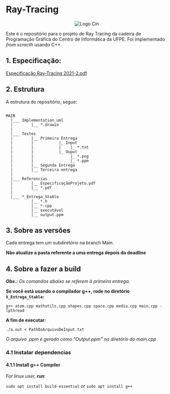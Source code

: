 # Ray-Tracing

<div style="text-align:center">
    <image src =https://user-images.githubusercontent.com/61971951/158565382-e7eb1348-0f76-4bc3-a0c5-2f0f4d10394d.png alt="Logo Cin">
</div>


Este é o repositório para o projeto de Ray Tracing da cadeira de Programação Gráfica do Centro de Informática da UFPE. 
Foi implementado _from scracth_ usando C++.

    

 ## 1. Especificação:
   [Especificação Ray-Tracing 2021-2.pdf](https://github.com/addaesg/Ray-Tracing/files/8260225/Especificacao.Ray-Tracing.2021-2.pdf)
   

    
## 2. Estrutura
A estrutura do repositório, segue:
    
```   
    
MAIN
  |___ Implementation_uml
  |        |__ *.drawio
  |
  |___ Testes
  |        |__ Primeira Entrega
  |        |           |_ Input
  |        |           |    |_ *.txt
  |        |           |_ Ouput
  |        |                |_ *.png
  |        |                |_ *.ppm
  |        |__ Segunda Entrega
  |        |__ Terceira entrega
  |
  |___ Referencias
  |        |__ EspecificaçãoProjeto.pdf
  |        |__ *.pdf
  |
  |___ *_Entrega_Stable
           |__ *.h
           |__ *.cpp
           |__ executável
           |__ output.ppm

```

    
    
    
## 3. Sobre as versões
Cada entrega tem um subdiretório na branch Main.
    
**Não atualize a pasta referente a uma entrega depois da deadline**
    
    
    
    
## 4. Sobre a fazer a build
_**Obs.:** Os comandos abaixo se referem à primeira entrega._ 
    
**Se você está usando o compilador g++, rode no diretório ```X_Entrega_Stable```:**
    
```
g++ atom.cpp mathutils.cpp shapes.cpp space.cpp media.cpp main.cpp -lpthread
```
**A fim de executar:**
```
./a.out < PathDoArquivoDeInput.txt
```
_O arquivo .ppm é gerado como "Output.ppm" no diretório do main.cpp_
     
                                                     
### 4.1 Instalar dependencias
                                  
                                  
#### 4.1.1 Install g++ Compiler
                                  
 _For linux user, **run**:_
                                  
```sudo apt install build-essential```
_or_
```sudo apt install g++```                                     

